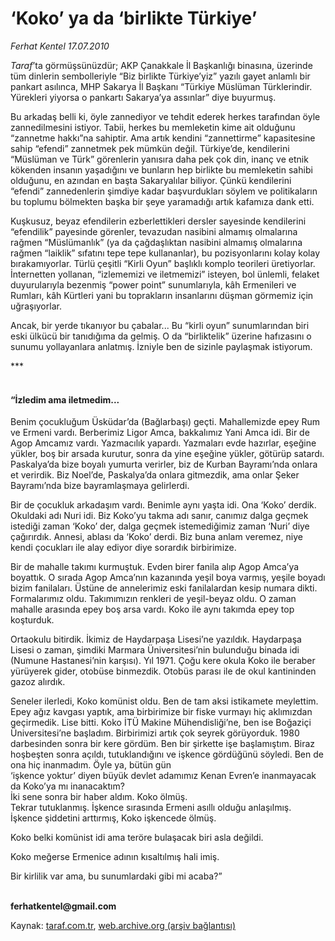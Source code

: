 # ‘Koko’ ya da ‘birlikte Türkiye’

*Ferhat Kentel 17.07.2010*

<div class="yazi"><p><i>Taraf</i>’ta görmüşsünüzdür; AKP Çanakkale İl Başkanlığı binasına, üzerinde tüm dinlerin sembolleriyle “Biz birlikte Türkiye’yiz” yazılı gayet anlamlı bir pankart asılınca, MHP Sakarya İl Başkanı “Türkiye Müslüman Türklerindir. Yürekleri yiyorsa o pankartı Sakarya’ya assınlar” diye buyurmuş. </p>
<p>Bu arkadaş belli ki, öyle zannediyor ve tehdit ederek herkes tarafından öyle zannedilmesini istiyor. Tabii, herkes bu memleketin kime ait olduğunu “zannetme hakkı”na sahiptir. Ama artık kendini “zannettirme” kapasitesine sahip “efendi” zannetmek pek mümkün değil. Türkiye’de, kendilerini “Müslüman ve Türk” görenlerin yanısıra daha pek çok din, inanç ve etnik kökenden insanın yaşadığını ve bunların hep birlikte bu memleketin sahibi olduğunu, en azından en başta Sakaryalılar biliyor. Çünkü kendilerini “efendi” zannedenlerin şimdiye kadar başvurdukları söylem ve politikaların bu toplumu bölmekten başka bir şeye yaramadığı artık kafamıza dank etti.</p>
<p>Kuşkusuz, beyaz efendilerin ezberlettikleri dersler sayesinde kendilerini “efendilik” payesinde görenler, tevazudan nasibini almamış olmalarına rağmen “Müslümanlık” (ya da çağdaşlıktan nasibini almamış olmalarına rağmen “laiklik” sıfatını tepe tepe kullananlar), bu pozisyonlarını kolay kolay bırakamıyorlar. Türlü çeşitli “Kirli Oyun” başlıklı komplo teorileri üretiyorlar. İnternetten yollanan, “izlememizi ve iletmemizi” isteyen, bol ünlemli, felaket duyurularıyla bezenmiş “power point” sunumlarıyla, kâh Ermenileri ve Rumları, kâh Kürtleri yani bu toprakların insanlarını düşman görmemiz için uğraşıyorlar.</p>
<p>Ancak, bir yerde tıkanıyor bu çabalar... Bu “kirli oyun” sunumlarından biri eski ülkücü bir tanıdığıma da gelmiş. O da “birliktelik” üzerine hafızasını o sunumu yollayanlara anlatmış. İzniyle ben de sizinle paylaşmak istiyorum.</p>
<p>***</p>
<h4><br/>“İzledim ama iletmedim...</h4>
<p>Benim çocukluğum Üsküdar’da (Bağlarbaşı) geçti. Mahallemizde epey Rum ve Ermeni vardı. Berberimiz Ligor Amca, bakkalımız Yani Amca idi. Bir de Agop Amcamız vardı. Yazmacılık yapardı. Yazmaları evde hazırlar, eşeğine yükler, boş bir arsada kurutur, sonra da yine eşeğine yükler, götürüp satardı. Paskalya’da bize boyalı yumurta verirler, biz de Kurban Bayramı’nda onlara et verirdik. Biz Noel’de, Paskalya’da onlara gitmezdik, ama onlar Şeker Bayramı’nda bize bayramlaşmaya gelirlerdi.</p>
<p>Bir de çocukluk arkadaşım vardı. Benimle aynı yaşta idi. Ona ‘Koko’ derdik. Okuldaki adı Nuri idi. Biz Koko’yu takma adı sanır, canımız dalga geçmek istediği zaman ‘Koko’ der, dalga geçmek istemediğimiz zaman ‘Nuri’ diye çağırırdık. Annesi, ablası da ‘Koko’ derdi. Biz buna anlam veremez, niye kendi çocukları ile alay ediyor diye sorardık birbirimize.</p>
<p>Bir de mahalle takımı kurmuştuk. Evden birer fanila alıp Agop Amca’ya boyattık. O sırada Agop Amca’nın kazanında yeşil boya varmış, yeşile boyadı bizim fanilaları. Üstüne de annelerimiz eski fanilalardan kesip numara dikti. Formalarımız oldu. Takımımızın renkleri de yeşil-beyaz oldu. O zaman mahalle arasında epey boş arsa vardı. Koko ile aynı takımda epey top koşturduk.</p>
<p>Ortaokulu bitirdik. İkimiz de Haydarpaşa Lisesi’ne yazıldık. Haydarpaşa Lisesi o zaman, şimdiki Marmara Üniversitesi’nin bulunduğu binada idi (Numune Hastanesi’nin karşısı). Yıl 1971. Çoğu kere okula Koko ile beraber yürüyerek gider, otobüse binmezdik. Otobüs parası ile de okul kantininden gazoz alırdık.</p>
<p>Seneler ilerledi, Koko komünist oldu. Ben de tam aksi istikamete meylettim. Epey ağız kavgası yaptık, ama birbirimize bir fiske vurmayı hiç aklımızdan geçirmedik. Lise bitti. Koko İTÜ Makine Mühendisliği’ne, ben ise Boğaziçi Üniversitesi’ne başladım. Birbirimizi artık çok seyrek görüyorduk. 1980 darbesinden sonra bir kere gördüm. Ben bir şirkette işe başlamıştım. Biraz hoşbeşten sonra açıldı, tutuklandığını ve işkence gördüğünü söyledi. Ben de ona hiç inanmadım. Öyle ya, bütün gün<br/>‘işkence yoktur’ diyen büyük devlet adamımız Kenan Evren’e inanmayacak da Koko’ya mı inanacaktım?<br/>İki sene sonra bir haber aldım. Koko ölmüş.<br/>Tekrar tutuklanmış. İşkence sırasında Ermeni asıllı olduğu anlaşılmış. İşkence şiddetini arttırmış, Koko işkencede ölmüş.</p>
<p>Koko belki komünist idi ama teröre bulaşacak biri asla değildi.</p>
<p>Koko meğerse Ermenice adının kısaltılmış hali imiş.</p>
<p>Bir kirlilik var ama, bu sunumlardaki gibi mi acaba?”</p>
<p><b><br/>ferhatkentel@gmail.com</b></p></div>

Kaynak: [taraf.com.tr](http://www.taraf.com.tr:80/ferhat-kentel/makale-koko-ya-da-birlikte-turkiye.htm), [web.archive.org (arşiv bağlantısı)](http://web.archive.org/web/20100718224542/http://www.taraf.com.tr:80/ferhat-kentel/makale-koko-ya-da-birlikte-turkiye.htm)
